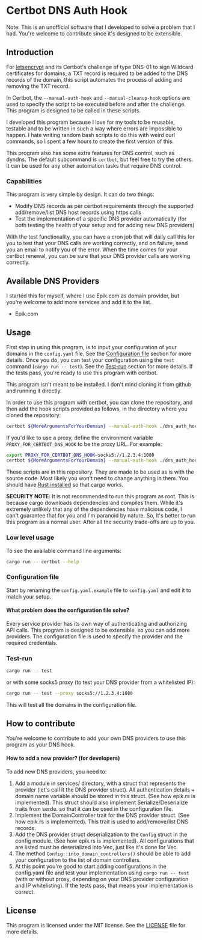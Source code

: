 # Certbot DNS Auth Hook

Note: This is an unofficial software that I developed to solve a problem that I had. You're welcome to contribute since it's designed to be extensible.

## Introduction

For [letsencrypt](https://letsencrypt.org/) and its Certbot's challenge of type DNS-01 to sign Wildcard certificates for domains, a TXT record is required to be added to the DNS records of the domain, this script automates the process of adding and removing the TXT record.

In Certbot, the `--manual-auth-hook` and `--manual-cleanup-hook` options are used to specify the script to be executed before and after the challenge. This program is designed to be called in these scripts.

I developed this program because I love for my tools to be reusable, testable and to be written in such a way where errors are impossible to happen. I hate writing random bash scripts to do this with weird curl commands, so I spent a few hours to create the first version of this.

This program also has some extra features for DNS control, such as dyndns. The default subcommand is `certbot`, but feel free to try the others. It can be used for any other automation tasks that require DNS control.

### Capabilities

This program is very simple by design. It can do two things:

- Modify DNS records as per certbot requirements through the supported add/remove/list DNS host records using https calls
- Test the implementation of a specific DNS provider automatically (for both testing the health of your setup and for adding new DNS providers)

With the test functionality, you can have a cron job that will daily call this for you to test that your DNS calls are working correctly, and on failure, send you an email to notify you of the error. When the time comes for your certbot renewal, you can be sure that your DNS provider calls are working correctly.

## Available DNS Providers

I started this for myself, where I use Epik.com as domain provider, but you're welcome to add more services and add it to the list.

- Epik.com

## Usage

First step in using this program, is to input your configuration of your domains in the `config.yaml` file. See the [Configuration file](#configuration-file) section for more details. Once you do, you can test your configuration using the `test` command (`cargo run -- test`). See the [Test-run](#test-run) section for more details. If the tests pass, you're ready to use this program with certbot.

This program isn't meant to be installed. I don't mind cloning it from github and running it directly.

In order to use this program with certbot, you can clone the repository, and then add the hook scripts provided as follows, in the directory where you cloned the repository:

```bash
certbot ${MoreArgumentsForYourDomain} --manual-auth-hook ./dns_auth_hook.sh --manual-cleanup-hook dns_cleanup_hook.sh
```

If you'd like to use a proxy, define the environment variable `PROXY_FOR_CERTBOT_DNS_HOOK` to be the proxy URL. For example:

```bash
export PROXY_FOR_CERTBOT_DNS_HOOK=socks5://1.2.3.4:1080
certbot ${MoreArgumentsForYourDomain} --manual-auth-hook ./dns_auth_hook.sh --manual-cleanup-hook dns_cleanup_hook.sh
```

These scripts are in this repository. They are made to be used as is with the source code. Most likely you won't need to change anything in them. You should have [Rust installed](https://www.rust-lang.org/tools/install) so that cargo works.

**SECURITY NOTE**: It is not recommended to run this program as root. This is because cargo downloads dependencies and compiles them. While it's extremely unlikely that any of the dependencies have malicious code, I can't guarantee that for you and I'm paranoid by nature. So, it's better to run this program as a normal user. After all the security trade-offs are up to you.

### Low level usage

To see the available command line arguments:

```bash
cargo run -- certbot --help
```

### Configuration file

Start by renaming the `config.yaml.example` file to `config.yaml` and edit it to match your setup.

#### What problem does the configuration file solve?

Every service provider has its own way of authenticating and authorizing API calls. This program is designed to be extensible, so you can add more providers. The configuration file is used to specify the provider and the required credentials.

### Test-run

```bash
cargo run -- test
```

or with some socks5 proxy (to test your DNS provider from a whitelisted IP):

```bash
cargo run -- test --proxy socks5://1.2.3.4:1080
```

This will test all the domains in the configuration file.

## How to contribute

You're welcome to contribute to add your own DNS providers to use this program as your DNS hook.

#### How to add a new provider? (for developers)

To add new DNS providers, you need to:

1. Add a module in services/ directory, with a struct that represents the provider (let's call it the DNS provider struct). All authentication details + domain name variable should be stored in this struct. (See how epik.rs is implemented). This struct should also implement Serialize/Deserialize traits from serde. so that it can be used in the configuration file.
2. Implement the DomainController trait for the DNS provider struct. (See how epik.rs is implemented). This trait is used to add/remove/list DNS records.
3. Add the DNS provider struct deserialization to the `Config` struct in the config module. (See how epik.rs is implemented). All configurations that are listed must be deserialized into Vec<DNSProvider>, just like it's done for Vec<Epik>.
4. The method `Config::into_domain_controllers()` should be able to add your configuration to the list of domain controllers.
5. At this point you're good to start adding configurations in the config.yaml file and test your implementation using `cargo run -- test` (with or without proxy, depending on your DNS provider configuration and IP whitelisting). If the tests pass, that means your implementation is correct.

## License

This program is licensed under the MIT license. See the [LICENSE](LICENSE) file for more details.
